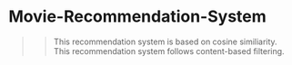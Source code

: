 # Movie-Recommendation-System

>>This recommendation system is based on cosine similiarity.
>>This recommendation system follows content-based filtering. 

